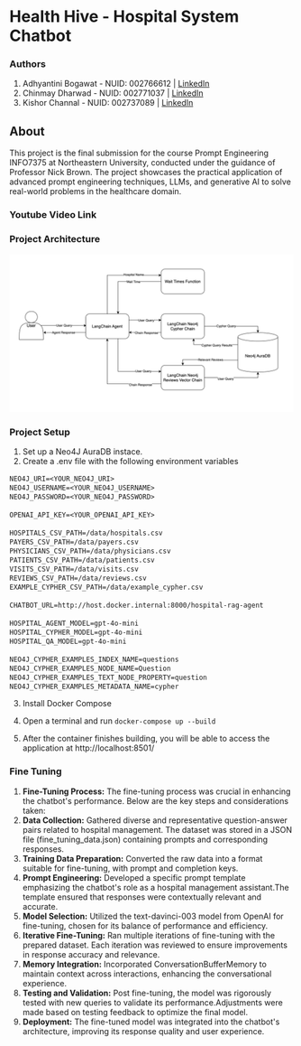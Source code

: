 

# Health Hive - Hospital System Chatbot

### Authors
 1. Adhyantini Bogawat - NUID: 002766612 | [LinkedIn](https://www.linkedin.com/in/adhyantini-bogawat/) 
 2. Chinmay Dharwad - NUID: 002771037 | [LinkedIn](https://www.linkedin.com/in/chinmay-dharwad-476092128/)
 3. Kishor Channal - NUID: 002737089 | [LinkedIn](https://www.linkedin.com/in/kishorchannal/)   

## About
This project is the final submission for the course Prompt Engineering INFO7375 at Northeastern University, conducted under the guidance of Professor Nick Brown. The project showcases the practical application of advanced prompt engineering techniques, LLMs, and generative AI to solve real-world problems in the healthcare domain.

### Youtube Video Link

### Project Architecture
 ![Architecture](https://github.com/ChannalKishor/Prompt-Engineering-FInal---Hospital-System-Chatbot/blob/main/Project_Architecture.png)

### Project Setup
1. Set up a Neo4J AuraDB instace. 
2. Create a .env file with the following environment variables

```
NEO4J_URI=<YOUR_NEO4J_URI>
NEO4J_USERNAME=<YOUR_NEO4J_USERNAME>
NEO4J_PASSWORD=<YOUR_NEO4J_PASSWORD>

OPENAI_API_KEY=<YOUR_OPENAI_API_KEY>

HOSPITALS_CSV_PATH=/data/hospitals.csv
PAYERS_CSV_PATH=/data/payers.csv
PHYSICIANS_CSV_PATH=/data/physicians.csv
PATIENTS_CSV_PATH=/data/patients.csv
VISITS_CSV_PATH=/data/visits.csv
REVIEWS_CSV_PATH=/data/reviews.csv
EXAMPLE_CYPHER_CSV_PATH=/data/example_cypher.csv

CHATBOT_URL=http://host.docker.internal:8000/hospital-rag-agent

HOSPITAL_AGENT_MODEL=gpt-4o-mini
HOSPITAL_CYPHER_MODEL=gpt-4o-mini
HOSPITAL_QA_MODEL=gpt-4o-mini

NEO4J_CYPHER_EXAMPLES_INDEX_NAME=questions
NEO4J_CYPHER_EXAMPLES_NODE_NAME=Question
NEO4J_CYPHER_EXAMPLES_TEXT_NODE_PROPERTY=question
NEO4J_CYPHER_EXAMPLES_METADATA_NAME=cypher
```

3. Install Docker Compose
4. Open a terminal and run 
   ``` docker-compose up --build ```

5. After the container finishes building, you will be able to access the application at http://localhost:8501/


### Fine Tuning
1. **Fine-Tuning Process:** The fine-tuning process was crucial in enhancing the chatbot's performance. Below are the key steps and considerations taken:
2. **Data Collection:** Gathered diverse and representative question-answer pairs related to hospital management. The dataset was stored in a JSON file (fine_tuning_data.json) containing prompts and corresponding responses.
3. **Training Data Preparation:** Converted the raw data into a format suitable for fine-tuning, with prompt and completion keys.
4. **Prompt Engineering:** Developed a specific prompt template emphasizing the chatbot's role as a hospital management assistant.The template ensured that responses were contextually relevant and accurate.
5. **Model Selection:** Utilized the text-davinci-003 model from OpenAI for fine-tuning, chosen for its balance of performance and efficiency.
6. **Iterative Fine-Tuning:** Ran multiple iterations of fine-tuning with the prepared dataset.
Each iteration was reviewed to ensure improvements in response accuracy and relevance.
7. **Memory Integration:** Incorporated ConversationBufferMemory to maintain context across interactions, enhancing the conversational experience.
8. **Testing and Validation:** Post fine-tuning, the model was rigorously tested with new queries to validate its performance.Adjustments were made based on testing feedback to optimize the final model.
9. **Deployment:** The fine-tuned model was integrated into the chatbot's architecture, improving its response quality and user experience.

